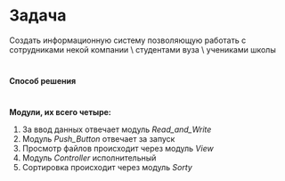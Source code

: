 **Задача**
=
 Создать информационную систему позволяющую работать с сотрудниками некой компании \ студентами вуза \ учениками школы
#



**Способ решения**
#
**Модули, их всего четыре:**
1. За ввод данных отвечает модуль  *Read_and_Write*
2. Модуль *Push_Button* отвечает за запуск
3. Просмотр файлов происходит через модуль *View*
4. Модуль *Controller* исполнительный
5. Сортировка происходит через модуль *Sorty* 